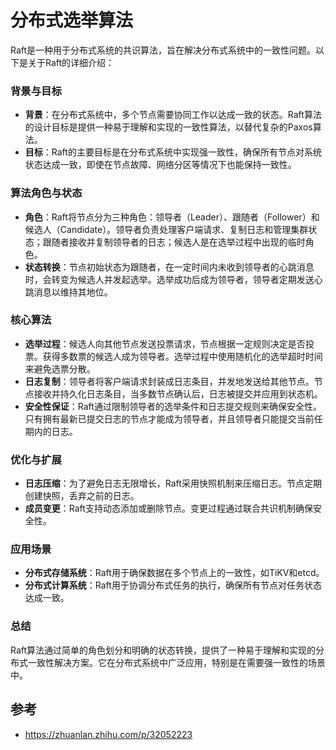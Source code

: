 # 分布式选举算法
Raft是一种用于分布式系统的共识算法，旨在解决分布式系统中的一致性问题。以下是关于Raft的详细介绍：

### 背景与目标
- **背景**：在分布式系统中，多个节点需要协同工作以达成一致的状态。Raft算法的设计目标是提供一种易于理解和实现的一致性算法，以替代复杂的Paxos算法。
- **目标**：Raft的主要目标是在分布式系统中实现强一致性，确保所有节点对系统状态达成一致，即使在节点故障、网络分区等情况下也能保持一致性。

### 算法角色与状态
- **角色**：Raft将节点分为三种角色：领导者（Leader）、跟随者（Follower）和候选人（Candidate）。领导者负责处理客户端请求、复制日志和管理集群状态；跟随者接收并复制领导者的日志；候选人是在选举过程中出现的临时角色。
- **状态转换**：节点初始状态为跟随者，在一定时间内未收到领导者的心跳消息时，会转变为候选人并发起选举。选举成功后成为领导者，领导者定期发送心跳消息以维持其地位。

### 核心算法
- **选举过程**：候选人向其他节点发送投票请求，节点根据一定规则决定是否投票。获得多数票的候选人成为领导者。选举过程中使用随机化的选举超时时间来避免选票分散。
- **日志复制**：领导者将客户端请求封装成日志条目，并发地发送给其他节点。节点接收并持久化日志条目，当多数节点确认后，日志被提交并应用到状态机。
- **安全性保证**：Raft通过限制领导者的选举条件和日志提交规则来确保安全性。只有拥有最新已提交日志的节点才能成为领导者，并且领导者只能提交当前任期内的日志。

### 优化与扩展
- **日志压缩**：为了避免日志无限增长，Raft采用快照机制来压缩日志。节点定期创建快照，丢弃之前的日志。
- **成员变更**：Raft支持动态添加或删除节点。变更过程通过联合共识机制确保安全性。

### 应用场景
- **分布式存储系统**：Raft用于确保数据在多个节点上的一致性，如TiKV和etcd。
- **分布式计算系统**：Raft用于协调分布式任务的执行，确保所有节点对任务状态达成一致。

### 总结
Raft算法通过简单的角色划分和明确的状态转换，提供了一种易于理解和实现的分布式一致性解决方案。它在分布式系统中广泛应用，特别是在需要强一致性的场景中。


## 参考
- https://zhuanlan.zhihu.com/p/32052223
